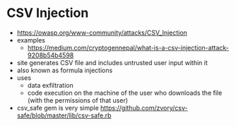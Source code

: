 # CSV Injection

- https://owasp.org/www-community/attacks/CSV_Injection
- examples
    - https://medium.com/cryptogennepal/what-is-a-csv-injection-attack-9208b54b4598
- site generates CSV file and includes untrusted user input within it
- also known as formula injections
- uses
    - data exfiltration
    - code execution on the machine of the user who downloads the file (with the
      permissions of that user)
- csv_safe gem is very simple
  https://github.com/zvory/csv-safe/blob/master/lib/csv-safe.rb

